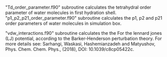 "Td_order_parameter.f90" subroutine calculates the tetrahydral order parameter of water molecules in first hydration shell. 
"p1_p2_p21_order_parameter.f90" subroutine calculates the p1, p2 and p21 order parameters of water molecules in simulation box.

"vdw_interactions.f90" subroutine calculates the the  For the lennard jones (LJ) potential, according to the Barker-Henderson perturbation theory. 
For more details see: 
Sarhangi, Waskasi, Hashemianzadeh and Matyushov, Phys. Chem. Chem. Phys., (2018), DOI: 10.1039/c8cp05422c. 
